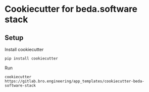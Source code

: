 # Cookiecutter for beda.software stack

## Setup

Install cookiecutter
```bash
pip install cookiecutter 
```

Run

```
cookiecutter https://gitlab.bro.engineering/app_templates/cookiecutter-beda-software-stack
```
